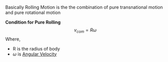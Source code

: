 Basically Rolling Motion is the the combination of pure transnational motion and pure rotational motion

**Condition for Pure Rolling**
$$
v_{com} = R\omega
$$
Where,
- R is the radius of body 
- $\omega$ is [Angular Velocity](../Circular%20Motion/Angular%20Variable/Angular%20Velocity.md) 